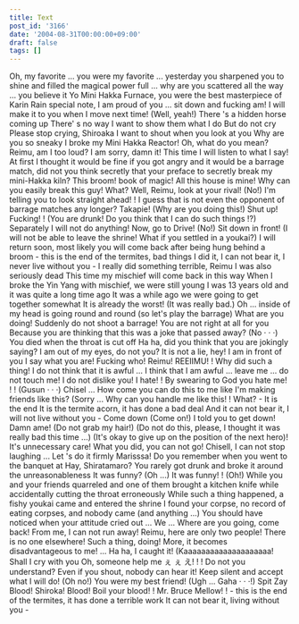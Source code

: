 ```yaml
---
title: Text
post_id: '3166'
date: '2004-08-31T00:00:00+09:00'
draft: false
tags: []
---
```


Oh, my favorite ... you were my favorite ... yesterday you sharpened you to shine and filled the magical power full ... why are you scattered all the way ... you believe it Yo Mini Hakka Furnace, you were the best masterpiece of Karin Rain special note, I am proud of you ... sit down and fucking am! I will make it to you when I move next time! (Well, yeah!) There 's a hidden horse coming up There' s no way I want to show them what I do But do not cry Please stop crying, Shiroaka I want to shout when you look at you Why are you so sneaky I broke my Mini Hakka Reactor! Oh, what do you mean? Reimu, am I too loud? I am sorry, damn it! This time I will listen to what I say! At first I thought it would be fine if you got angry and it would be a barrage match, did not you think secretly that your preface to secretly break my mini-Hakka kiln? This broom! book of magic! All this house is mine! Why can you easily break this guy! What? Well, Reimu, look at your rival! (No!) I'm telling you to look straight ahead! ! I guess that is not even the opponent of barrage matches any longer? Takapie! (Why are you doing this!) Shut up! Fucking! ! (You are drunk! Do you think that I can do such things !?) Separately I will not do anything! Now, go to Drive! (No!) Sit down in front! (I will not be able to leave the shrine! What if you settled in a youkai?) I will return soon, most likely you will come back after being hung behind a broom - this is the end of the termites, bad things I did it, I can not bear it, I never live without you - I really did something terrible, Reimu I was also seriously dead This time my mischief will come back in this way When I broke the Yin Yang with mischief, we were still young I was 13 years old and it was quite a long time ago It was a while ago we were going to get together somewhat It is already the worst! (It was really bad.) Oh ... inside of my head is going round and round (so let's play the barrage) What are you doing! Suddenly do not shoot a barrage! You are not right at all for you Because you are thinking that this was a joke that passed away? (No · · ·) You died when the throat is cut off Ha ha, did you think that you are jokingly saying? I am out of my eyes, do not you? It is not a lie, hey! I am in front of you I say what you are! Fucking who! Reimu! REEIIMU! ! Why did such a thing! I do not think that it is awful ... I think that I am awful ... leave me ... do not touch me! I do not dislike you! I hate! ! By swearing to God you hate me! ! ! (Gusun · · ·) Chisel ... How come you can do this to me like I'm making friends like this? (Sorry ... Why can you handle me like this! ! What? - It is the end It is the termite acorn, it has done a bad deal And it can not bear it, I will not live without you - Come down (Come on!) I told you to get down! Damn ame! (Do not grab my hair!) (Do not do this, please, I thought it was really bad this time ...) (It's okay to give up on the position of the next hero)! It's unnecessary care! What you did, you can not go! Chisell, I can not stop laughing ... Let 's do it firmly Marisssa! Do you remember when you went to the banquet at Hay, Shiratamaro? You rarely got drunk and broke it around the unreasonableness It was funny? (Oh ...) It was funny! ! (Oh!) While you and your friends quarreled and one of them brought a kitchen knife while accidentally cutting the throat erroneously While such a thing happened, a fishy youkai came and entered the shrine I found your corpse, no record of eating corpses, and nobody came (and anything ...) You should have noticed when your attitude cried out ... We ... Where are you going, come back! From me, I can not run away! Reimu, here are only two people! There is no one elsewhere! Such a thing, doing! More, it becomes disadvantageous to me! ... Ha ha, I caught it! (Kaaaaaaaaaaaaaaaaaaaa! Shall I cry with you Oh, someone help me ぇ ぇ え! ! ! Do not you understand? Even if you shout, nobody can hear it! Keep silent and accept what I will do! (Oh no!) You were my best friend! (Ugh ... Gaha · · ·!) Spit Zay Blood! Shiroka! Blood! Boil your blood! ! Mr. Bruce Mellow! ! - this is the end of the termites, it has done a terrible work It can not bear it, living without you -